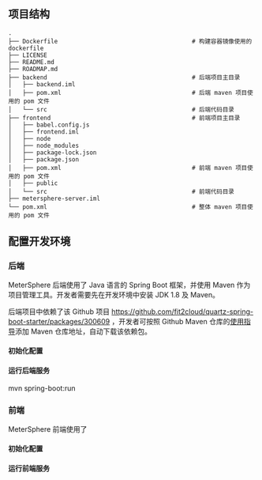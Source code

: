 ## 项目结构

```
.
├── Dockerfile                                      # 构建容器镜像使用的 dockerfile
├── LICENSE
├── README.md
├── ROADMAP.md
├── backend                                         # 后端项目主目录
│   ├── backend.iml
│   ├── pom.xml                                     # 后端 maven 项目使用的 pom 文件
│   └── src                                         # 后端代码目录
├── frontend                                        # 前端项目主目录
│   ├── babel.config.js
│   ├── frontend.iml
│   ├── node
│   ├── node_modules
│   ├── package-lock.json
│   ├── package.json
│   ├── pom.xml                                     # 前端 maven 项目使用的 pom 文件
│   ├── public
│   └── src                                         # 前端代码目录
├── metersphere-server.iml
└── pom.xml                                         # 整体 maven 项目使用的 pom 文件
```

## 配置开发环境

### 后端
MeterSphere 后端使用了 Java 语言的 Spring Boot 框架，并使用 Maven 作为项目管理工具。开发者需要先在开发环境中安装 JDK 1.8 及 Maven。

后端项目中依赖了该 Github 项目 https://github.com/fit2cloud/quartz-spring-boot-starter/packages/300609 ，开发者可按照 Github Maven 仓库的[使用指导](https://help.github.com/articles/configuring-apache-maven-for-use-with-github-package-registry/)添加 Maven 仓库地址，自动下载该依赖包。

#### 初始化配置

#### 运行后端服务

mvn spring-boot:run

### 前端
MeterSphere 前端使用了 

#### 初始化配置

#### 运行前端服务
